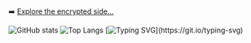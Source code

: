 ➡️ [Explore the encrypted side...](https://github.com/yourname/MysticLabs)

                                                            
                                                            
                                                            


![GitHub stats](https://github-readme-stats.vercel.app/api?username=codejoaker13&show_icons=true&theme=tokyonight)
![Top Langs](https://github-readme-stats.vercel.app/api/top-langs/?username=codejoaker13&layout=compact&theme=tokyonight)
[![Typing SVG](https://readme-typing-svg.demolab.com?font=Fira+Code&duration=2000&pause=1000&color=F70000&center=true&vCenter=true&width=435&lines=%24+Initializing+System...;Access+Granted+%E2%9C%94;Welcome+to+the+Matrix...)](https://git.io/typing-svg)
